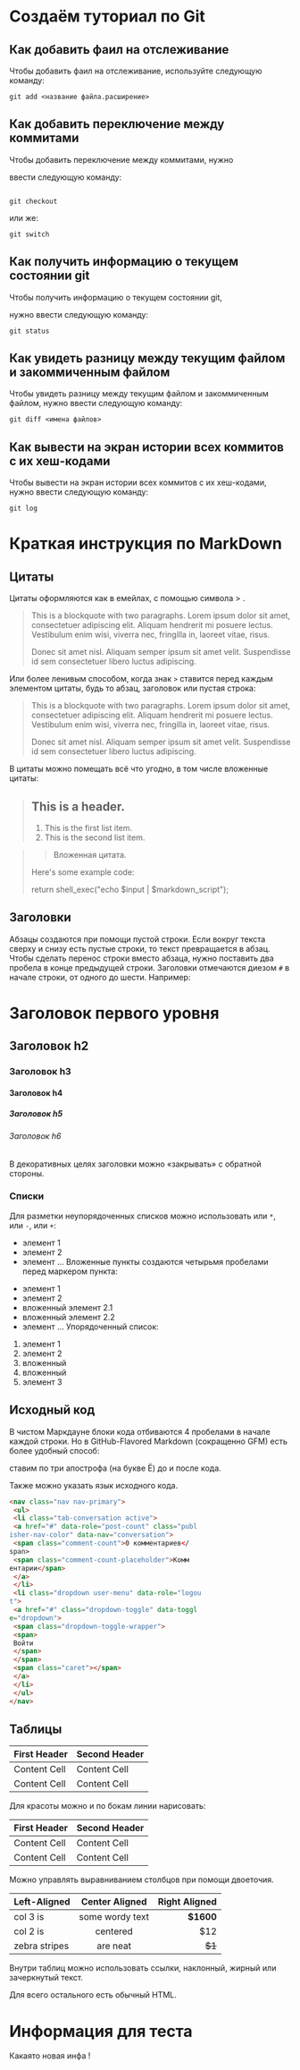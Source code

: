 # Создаём туториал по Git

## Как добавить фаил на отслеживание

Чтобы добавить фаил на отслеживание, используйте следующую команду:
```
git add <название файла.расширение>

```

## Как добавить переключение между коммитами

Чтобы добавить переключение между коммитами, нужно 

ввести следующую команду:

```

git checkout

```

или же:

```
git switch

```
## Как получить информацию о текущем состоянии git

Чтобы получить информацию о текущем состоянии git,

нужно ввести следующую команду:

```
git status

```
## Как увидеть разницу между текущим файлом и закоммиченным файлом

Чтобы увидеть разницу между текущим файлом и закоммиченным файлом, нужно ввести следующую команду:
```
git diff <имена файлов>

```
## Как вывести на экран истории всех коммитов с их хеш-кодами

Чтобы вывести  на экран истории всех коммитов с их хеш-кодами, нужно ввести следующую команду:

```
git log

```
# Краткая инструкция по MarkDown

## Цитаты

Цитаты оформляются как в емейлах, с помощью символа > .

> This is a blockquote with two paragraphs. Lorem ipsum
dolor sit amet,
> consectetuer adipiscing elit. Aliquam hendrerit mi
posuere lectus.
> Vestibulum enim wisi, viverra nec, fringilla in,
laoreet vitae, risus.
>
> Donec sit amet nisl. Aliquam semper ipsum sit amet
velit. Suspendisse
> id sem consectetuer libero luctus adipiscing.


Или более ленивым способом, когда знак `>` ставится
перед каждым элементом цитаты, будь то абзац, заголовок
или пустая строка:


> This is a blockquote with two paragraphs. Lorem ipsum
dolor sit amet,
consectetuer adipiscing elit. Aliquam hendrerit mi
posuere lectus.
Vestibulum enim wisi, viverra nec, fringilla in, laoreet
vitae, risus.
>
> Donec sit amet nisl. Aliquam semper ipsum sit amet
velit. Suspendisse
id sem consectetuer libero luctus adipiscing.


В цитаты можно помещать всё что угодно, в том числе
вложенные цитаты:
> ## This is a header.
>
> 1. This is the first list item.
> 2. This is the second list item.

>
> > Вложенная цитата.
>
> Here's some example code:
>
> return shell_exec("echo $input |
$markdown_script");



## Заголовки

Абзацы создаются при помощи пустой строки. Если вокруг
текста сверху и снизу есть пустые строки, то текст
превращается в абзац.
Чтобы сделать перенос строки вместо абзаца,
нужно поставить два пробела в конце предыдущей строки.
Заголовки отмечаются диезом `#` в начале строки, от
одного до шести. Например:
# Заголовок первого уровня #

## Заголовок h2

### Заголовок h3

#### Заголовок h4

##### Заголовок h5
###### Заголовок h6
В декоративных целях заголовки можно «закрывать» с
обратной стороны.
### Списки
Для разметки неупорядоченных списков можно использовать
или `*`, или `-`, или `+`:
- элемент 1
- элемент 2
- элемент ...
Вложенные пункты создаются четырьмя пробелами перед
маркером пункта:
* элемент 1
* элемент 2
 * вложенный элемент 2.1
 * вложенный элемент 2.2
* элемент ...
Упорядоченный список:
1. элемент 1
2. элемент 2
 1. вложенный
 2. вложенный
3. элемент 3

## Исходный код 

В чистом Маркдауне блоки кода отбиваются 4 пробелами в начале
каждой строки.
Но в GitHub-Flavored Markdown (сокращенно GFM) есть более удобный способ:


 ставим по три апострофа (на букве Ё) до и после кода.

 Также можно указать язык исходного кода.



```HTML
<nav class="nav nav-primary">
 <ul>
 <li class="tab-conversation active">
 <a href="#" data-role="post-count" class="publ
isher-nav-color" data-nav="conversation">
 <span class="comment-count">0 комментариев</
span>
 <span class="comment-count-placeholder">Комм
ентарии</span>
 </a>
 </li>
 <li class="dropdown user-menu" data-role="logou
t">
 <a href="#" class="dropdown-toggle" data-toggl
e="dropdown">
 <span class="dropdown-toggle-wrapper">
 <span>
 Войти
 </span>
 </span>
 <span class="caret"></span>
 </a>
 </li>
 </ul>
</nav>

```

## Таблицы

First Header | Second Header
------------- | -------------
Content Cell | Content Cell
Content Cell | Content Cell


Для красоты можно и по бокам линии нарисовать:



| First Header | Second Header |
| ------------- | ------------- |
| Content Cell | Content Cell |
| Content Cell | Content Cell |

Можно управлять выравниванием столбцов при помощи
двоеточия.



| Left-Aligned | Center Aligned | Right Aligned |
|:------------- |:---------------:| -------------:|
| col 3 is | some wordy text | **$1600** |
| col 2 is | centered | $12 |
| zebra stripes | are neat | ~~$1~~ |



Внутри таблиц можно использовать ссылки, наклонный,
жирный или зачеркнутый текст.


Для всего остального есть обычный HTML.


# Информация для теста

Какаято новая инфа !

